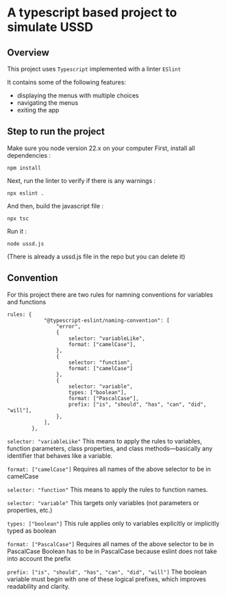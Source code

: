 # A typescript based project to simulate USSD
## Overview
This project uses `Typescript` implemented with a linter `ESlint`

It contains some of the following features:
  - displaying the menus with multiple choices
  - navigating the menus
  - exiting the app

## Step to run the project
Make sure you node version 22.x on your computer
First, install all dependencies : 
```
npm install
```

Next, run the linter to verify if there is any warnings :
```
npx eslint .
```

And then, build the javascript file :
```
npx tsc
```

Run it :
```
node ussd.js
```
(There is already a ussd.js file in the repo but you can delete it)

## Convention
For this project there are two rules for namning conventions for variables and functions
```
rules: {
            "@typescript-eslint/naming-convention": [
                "error",
                {
                    selector: "variableLike",
                    format: ["camelCase"],
                },
                {
                    selector: "function",
                    format: ["camelCase"]
                },
                {
                    selector: "variable",
                    types: ["boolean"],
                    format: ["PascalCase"],
                    prefix: ["is", "should", "has", "can", "did", "will"],
                },
            ],
        },
```

`selector: "variableLike"`
This means to apply the rules to variables, function parameters, class properties, and class methods—basically any identifier that behaves like a variable.

`format: ["camelCase"]`
Requires all names of the above selector to be in camelCase

`selector: "function"`
This means to apply the rules to function names.

`selector: "variable"`
This targets only variables (not parameters or properties, etc.)

`types: ["boolean"]`
This rule applies only to variables explicitly or implicitly typed as boolean

`format: ["PascalCase"]`
Requires all names of the above selector to be in PascalCase
Boolean has to be in PascalCase because eslint does not take into account the prefix

`prefix: ["is", "should", "has", "can", "did", "will"]`
The boolean variable must begin with one of these logical prefixes, which improves readability and clarity.
